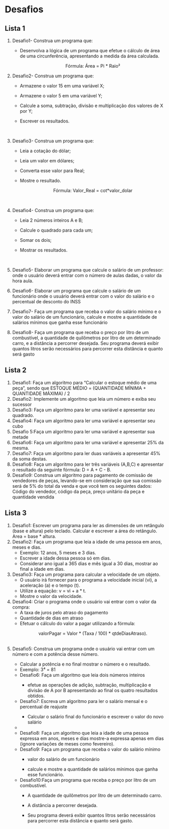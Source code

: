<h1>Desafios</h1>
<h2>Lista 1</h2>

<ol>
<li>

Desafio1- Construa um programa que: 

<ul>
<li>

Desenvolva a lógica de um programa que efetue o cálculo de área de uma circunferência, apresentando a medida da área calculada.<br>
<p align="center">Fórmula: Área = Pi * Raio²</p>

</ul>
</li>


<li>

Desafio2- Construa um programa que:

<ul>
<li>

Armazene o valor 15 em uma variável X;

</li>

<li>

Armazene o valor 5 em uma variável Y;

</li>
</li>

<li>

Calcule a soma, subtração, divisão e multiplicação dos valores de X por Y;

</li>

<li>

Escrever os resultados.

</li>
</ul>
</li>
<br>

<li>

Desafio3- Construa um programa que: 

<ul>
<li>

Leia a cotação do dólar;

</li>

<li>

Leia um valor em dólares;

</li>

<li>

Converta esse valor para Real;

</li>

<li>

Mostre o resultado. <br>
<p align="center">Fórmula: Valor_Real = cot*valor_dolar</p>

</li>
</ul>
</li>
<br>

<li>

Desafio4- Construa um programa que: 

</li>

<ul>
<li>

Leia 2 números inteiros A e B;

</li>

<li>

Calcule o quadrado para cada um;

</li>

<li>

Somar os dois;

</li>

<li>

Mostrar os resultados.

</li>
</ul>
</li>
<br>

<li>

Desafio5- Elaborar um programa que calcule o salário de um professor: onde o usuário deverá entrar com o número de aulas dadas, o valor da hora aula.

</li>


<li>

Desafio6- Elaborar um programa que calcule o salário de um funcionário onde o usuário deverá entrar com o valor do salário e o percentual de desconto do INSS


</li>

<li>

Desafio7- Faça um programa que receba o valor do salário mínimo e o valor do salário de um funcionário, calcule e mostre a quantidade de salários mínimos que ganha esse funcionário


</li>

<li>

Desafio8- Faça um programa que receba o preço por litro de um combustível, a quantidade de quilômetros por litro de um determinado carro, e a distância a percorrer desejada. Seu programa deverá exibir quantos litros serão necessários para percorrer esta distância e quanto será gasto

</li>
</ol>



<h2>Lista 2</h2>
<ol>
<li>
Desafio1: Faça um algoritmo para “Calcular o estoque médio de uma peça”, sendo que ESTOQUE MÉDIO = (QUANTIDADE MÍNIMA + QUANTIDADE MÁXIMA) / 2
</li>

<li>
Desafio2: Implemente um algoritmo que leia um número e exiba seu sucessor
</li>

<li>
Desafio3: Faça um algoritmo para ler uma variável e apresentar seu quadrado.
</li>

<li>
Desafio4: Faça um algoritmo para ler uma variável e apresentar seu cubo
</li>

<li>
Desafio 5:Faça um algoritmo para ler uma variável e apresentar sua metade 
</li>

<li>
Desafio6: Faça um algoritmo para ler uma variável e apresentar 25% da mesma.
</li>

<li>
Desafio7: Faça um algoritmo para ler duas variáveis a apresentar 45% da soma destas.
</li>

<li>
Desafio8: Faça um algoritmo para ler três variáveis (A,B,C) e apresentar o resultado da seguinte fórmula: D = A + C - B.
</li>

<li>
Desafio9: Construa um algoritmo para pagamento de comissão de vendedores de peças, levando-se em consideração que sua comissão será de 5% do total da venda e que você tem os seguintes dados: Código do vendedor, código da peça, preço unitário da peça e quantidade vendida
</li>
</ol>

<h2>Lista 3</h2>

<ol>
<li>
Desafio1: Escrever um programa para ler as dimensões de um retângulo (base e altura) pelo teclado. Calcular e escrever a área do retângulo. Area = base * altura.
</li>

<li>
Desafio2: Faça um programa que leia a idade de uma pessoa em anos, meses e dias.
<ul>
<li>
Exemplo: 12 anos, 5 meses e 3 dias.
</li>
<li>
Escrever a idade dessa pessoa só em dias.
</li>
<li>
Considerar ano igual a 365 dias e mês igual a 30 dias, mostrar ao final a idade em dias.
</li>
</ul>

<li>
Desafio3: Faça um programa para calcular a velocidade de um objeto.
<ul>
<li>
O usuário irá fornecer para o programa a velocidade inicial (vi), a aceleração (a) e o tempo (t).
</li>
<li>
Utilize a equação: v = vi + a * t.
</li>
<li>
Mostre o valor da velocidade.
</li>
</ul>

<li>
Desafio4: Criar o programa onde o usuário vai entrar com o valor da compra:
<ul>
<li>
A taxa de juros pelo atraso do pagamento
</li>
<li>
Quantidade de dias em atraso
</li>
<li>
 Efetuar o cálculo do valor a pagar utilizando a fórmula:
</li>
<p align="center">valorPagar = Valor * (Taxa / 100) * qtdeDiasAtraso).</p> <br>
</ul>
</li>

<li>
Desafio5: Construa um programa onde o usuário vai entrar com um número e com a potência desse número.
</li>
<ul>
<li>
Calcular a potência e no final mostrar o número e o resultado.
</li>
<li>
Exemplo: 3⁴ = 81
</li>

<li>
Desafio6: Faça um algoritmo que leia dois números inteiros
</li>
<ul>
<li>
efetue as operações de adição, subtração, multiplicação e divisão de A por B apresentando ao final os quatro resultados obtidos.
</ul>
</li>

<li>
Desafio7: Escreva um algoritmo para ler o salário mensal e o percentual de reajuste
</li>
<ul>
<li>
Calcular o salário final do funcionário e escrever o valor do novo salário
</ul>
<li>

<li>
Desafio8: Faça um algoritmo que leia a idade de uma pessoa expressa em anos, meses e dias mostre-a expressa apenas em dias (ignore variações de meses como fevereiro).
</li>

<li>
Desafio9: Faça um programa que receba o valor do salário mínimo
</li>
<ul>
<li>
valor do salário de um funcionário
</ul>
</li>
<ul>
<li>
calcule e mostre a quantidade de salários mínimos que ganha esse funcionário.
</ul>
</li>

<li>
Desafio10:Faça um programa que receba o preço por litro de um combustível.
</li>
<ul>
<li>
A quantidade de quilômetros por litro de um determinado carro.
</ul>
</li>
<ul>
<li>
A distância a percorrer desejada.
</ul>
</li>
<ul>
<li>
Seu programa deverá exibir quantos litros serão necessários para percorrer esta distância e quanto será gasto.
</ul>
</li>







